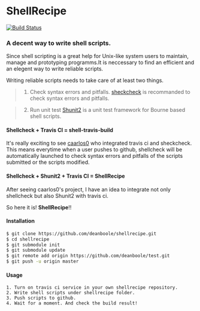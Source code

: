 # ShellRecipe

[![Build Status](https://travis-ci.org/deanboole/shellrecipe.svg?branch=master)](https://travis-ci.org/deanboole/shellrecipe)

### A decent way to write shell scripts.

Since shell scripting is a great help for Unix-like system users to maintain, manage and prototyping programms.It is neccessary to find an efficient and an elegent way to write reliable scripts.

Writing reliable scripts needs to take care of at least two things.


> 1. Check syntax errors and pitfalls.
	[sheckcheck](https://github.com/koalaman/shellcheck) is recommanded to check syntax errors and pitfalls.

> 2. Run unit test
	[Shunit2](https://github.com/zandev/shunit2) is a unit test framework for Bourne based shell scripts.


#### Shellcheck + Travis CI = shell-travis-build

It's really exciting to see [caarlos0](https://github.com/caarlos0/shell-travis-build) who integrated travis ci and sheckcheck. This means everytime when a user pushes to github, shellcheck will be automatically launched to check syntax errors and pitfalls of the scripts submitted or the scripts modified.

#### Shellcheck + Shunit2 + Travis CI = ShellRecipe

After seeing caarlos0's project, I have an idea to integrate not only shellcheck but also Shunit2 with travis ci.

So here it is!  **ShellRecipe**!!

#### Installation

```bash
$ git clone https://github.com/deanboole/shellrecipe.git
$ cd shellrecipe
$ git submodule init
$ git submodule update
$ git remote add origin https://github.com/deanboole/test.git
$ git push -u origin master
```

#### Usage

```
1. Turn on travis ci service in your own shellrecipe repository.
2. Write shell scripts under shellrecipe folder.
3. Push scripts to github.
4. Wait for a moment. And check the build result!
```
